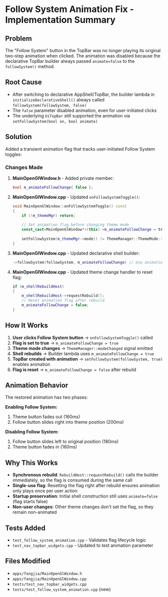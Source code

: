 # Follow System Animation Fix - Implementation Summary

## Problem
The "Follow System" button in the TopBar was no longer playing its original two-step animation when clicked. The animation was disabled because the declarative TopBar builder always passed `animate=false` to the `followSystem()` method.

## Root Cause
- After switching to declarative AppShell/TopBar, the builder lambda in `initializeDeclarativeShell()` always called `followSystem(followSystem, false)` 
- The `false` parameter disabled animation, even for user-initiated clicks
- The underlying `UiTopBar` still supported the animation via `setFollowSystem(bool on, bool animate)`

## Solution
Added a transient animation flag that tracks user-initiated Follow System toggles:

### Changes Made

1. **MainOpenGlWindow.h** - Added private member:
   ```cpp
   bool m_animateFollowChange{ false };
   ```

2. **MainOpenGlWindow.cpp** - Updated `onFollowSystemToggle()`:
   ```cpp
   void MainOpenGlWindow::onFollowSystemToggle() const
   {
       if (!m_themeMgr) return;
       
       // Set animation flag before changing theme mode
       const_cast<MainOpenGlWindow*>(this)->m_animateFollowChange = true;
       
       setFollowSystem(m_themeMgr->mode() != ThemeManager::ThemeMode::FollowSystem);
   }
   ```

3. **MainOpenGlWindow.cpp** - Updated declarative shell builder:
   ```cpp
   ->followSystem(followSystem, m_animateFollowChange) // Use animation flag
   ```

4. **MainOpenGlWindow.cpp** - Updated theme change handler to reset flag:
   ```cpp
   if (m_shellRebuildHost)
   {
       m_shellRebuildHost->requestRebuild();
       // Reset animation flag after rebuild
       m_animateFollowChange = false;
   }
   ```

## How It Works

1. **User clicks Follow System button** → `onFollowSystemToggle()` called
2. **Flag is set to true** → `m_animateFollowChange = true`
3. **Theme mode changes** → `ThemeManager::modeChanged` signal emitted
4. **Shell rebuilds** → Builder lambda uses `m_animateFollowChange = true`
5. **TopBar created with animation** → `setFollowSystem(followSystem, true)` enables animation
6. **Flag is reset** → `m_animateFollowChange = false` after rebuild

## Animation Behavior

The restored animation has two phases:

**Enabling Follow System:**
1. Theme button fades out (160ms)
2. Follow button slides right into theme position (200ms)

**Disabling Follow System:**
1. Follow button slides left to original position (180ms)  
2. Theme button fades in (160ms)

## Why This Works

- **Synchronous rebuild**: `RebuildHost::requestRebuild()` calls the builder immediately, so the flag is consumed during the same call
- **Single-use flag**: Resetting the flag right after rebuild ensures animation only plays once per user action
- **Startup preservation**: Initial shell construction still uses `animate=false` (flag starts false)
- **Non-user changes**: Other theme changes don't set the flag, so they remain non-animated

## Tests Added

- `test_follow_system_animation.cpp` - Validates flag lifecycle logic
- `test_nav_topbar_widgets.cpp` - Updated to test animation parameter

## Files Modified

- `apps/fangjia/MainOpenGlWindow.h`
- `apps/fangjia/MainOpenGlWindow.cpp`  
- `tests/test_nav_topbar_widgets.cpp`
- `tests/test_follow_system_animation.cpp` (new)